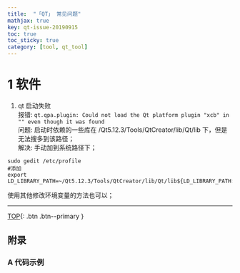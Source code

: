 ```yaml
---
title:  "「QT」 常见问题"
mathjax: true
key: qt-issue-20190915
toc: true
toc_sticky: true
category: [tool, qt_tool]
---
```

<span id='head'></span>
<!--more-->   

# 1 软件
1. qt 启动失败     
报错: `qt.qpa.plugin: Could not load the Qt platform plugin "xcb" in "" even though it was found`    
问题: 启动时依赖的一些库在 /Qt5.12.3/Tools/QtCreator/lib/Qt/lib 下，但是无法搜多到该路径；   
解决: 手动加到系统路径下；     
```
sudo gedit /etc/profile
#添加
export LD_LIBRARY_PATH=~/Qt5.12.3/Tools/QtCreator/lib/Qt/lib${LD_LIBRARY_PATH:+:${LD_LIBRARY_PATH}}
```
使用其他修改环境变量的方法也可以；     


-------------------  
[TOP](#head){: .btn .btn--primary }


## 附录
### A 代码示例
